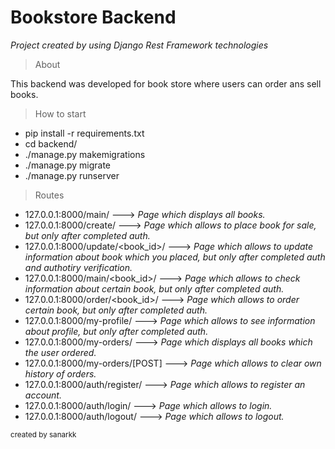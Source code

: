 # Bookstore Backend
*Project created by using Django Rest Framework technologies*

> About

This backend was developed for book store where users can order ans sell books.

> How to start

- pip install -r requirements.txt
- cd backend/
- ./manage.py makemigrations
- ./manage.py migrate
- ./manage.py runserver

> Routes

- 127.0.0.1:8000/main/ ---> *Page which displays all books.*
- 127.0.0.1:8000/create/ ---> *Page which allows to place book for sale, but only after completed auth.*
- 127.0.0.1:8000/update/<book_id>/ ---> *Page which allows to update information about book which you placed, but only after completed auth and authotiry verification.*
- 127.0.0.1:8000/main/<book_id>/ ---> *Page which allows to check information about certain book, but only after completed auth.*
- 127.0.0.1:8000/order/<book_id>/ ---> *Page which allows to order certain book, but only after completed auth.*
- 127.0.0.1:8000/my-profile/ ---> *Page which allows to see information about profile, but only after completed auth.*
- 127.0.0.1:8000/my-orders/ ---> *Page which displays all books which the user ordered.*
- 127.0.0.1:8000/my-orders/[POST] ---> *Page which allows to clear own history of orders.*
- 127.0.0.1:8000/auth/register/ ---> *Page which allows to register an account.*
- 127.0.0.1:8000/auth/login/ ---> *Page which allows to login.*
- 127.0.0.1:8000/auth/logout/ ---> *Page which allows to logout.*

<sup>created by sanarkk</sup>
